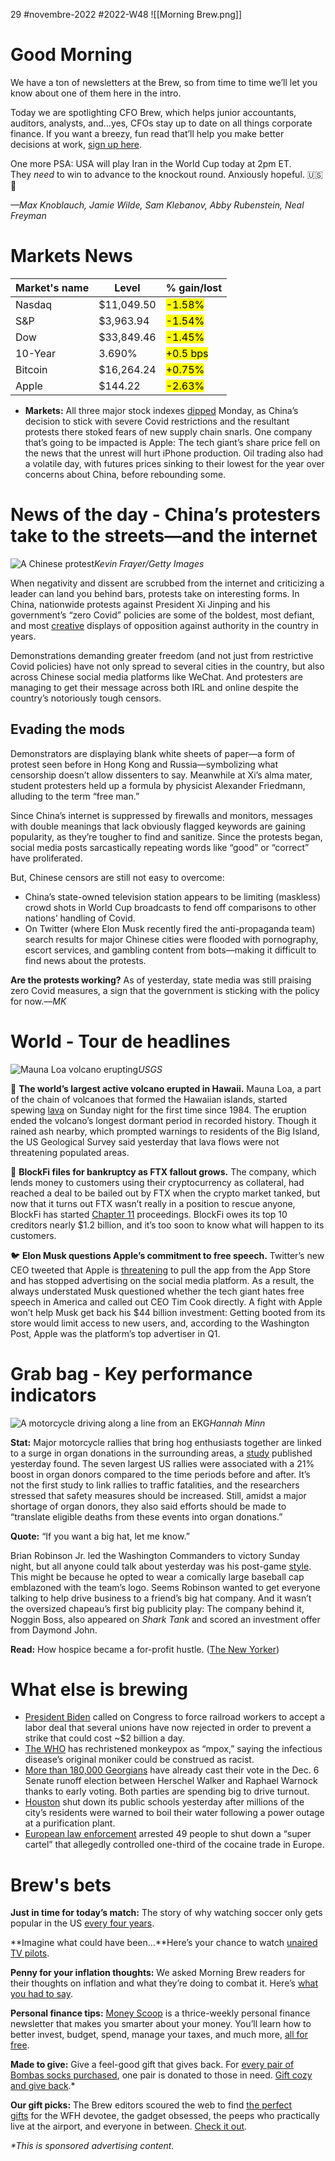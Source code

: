 29 #novembre-2022 #2022-W48
![[Morning Brew.png]]
# Good Morning
We have a ton of newsletters at the Brew, so from time to time we’ll let you know about one of them here in the intro.

Today we are spotlighting CFO Brew, which helps junior accountants, auditors, analysts, and…yes, CFOs stay up to date on all things corporate finance. If you want a breezy, fun read that’ll help you make better decisions at work, [sign up here](https://link.morningbrew.com/click/29828506.3626441/aHR0cHM6Ly93d3cuY2ZvYnJldy5jb20vc3Vic2NyaWJlP3V0bV9jYW1wYWlnbj1jZm9faW5fZGFpbHlfMTEyOTIyJnV0bV9tZWRpdW09bmV3c2xldHRlciZ1dG1fc291cmNlPWNyb3NzcHJvbW8/6360d8c913646a717506c2efB6c23d06d).

One more PSA: USA will play Iran in the World Cup today at 2pm ET. They _need_ to win to advance to the knockout round. Anxiously hopeful. 🇺🇸🙏

_—Max Knoblauch, Jamie Wilde, Sam Klebanov, Abby Rubenstein, Neal Freyman_
# Markets News
| Market's name | Level      | % gain/lost                         |
| ------------- | ---------- | ----------------------------------- |
| Nasdaq        | $11,049.50 | <mark class="hltr-red">-1.58%</mark>   |
| S&P           | $3,963.94  | <mark class="hltr-red">-1.54%</mark>   |
| Dow           | $33,849.46 | <mark class="hltr-red">-1.45%</mark>   |
| 10-Year       | 3.690%     | <mark class="hltr-green">+0.5 bps</mark> |
| Bitcoin       | $16,264.24 | <mark class="hltr-green">+0.75%</mark>   |
| Apple         | $144.22    | <mark class="hltr-red">-2.63%</mark>   |
-   **Markets:** All three major stock indexes [dipped](https://link.morningbrew.com/click/29828506.3626441/aHR0cHM6Ly93d3cuY25iYy5jb20vMjAyMi8xMS8yNy9zdG9jay1mdXR1cmVzLXNsaXAtYWZ0ZXItYS13aW5uaW5nLWhvbGlkYXktd2Vlay0uaHRtbA/6360d8c913646a717506c2efB1943bf37) Monday, as China’s decision to stick with severe Covid restrictions and the resultant protests there stoked fears of new supply chain snarls. One company that’s going to be impacted is Apple: The tech giant’s share price fell on the news that the unrest will hurt iPhone production. Oil trading also had a volatile day, with futures prices sinking to their lowest for the year over concerns about China, before rebounding some.
# News of the day - China’s protesters take to the streets—and the internet
![A Chinese protest](https://ci4.googleusercontent.com/proxy/ZpY3cxjQ3ZR6TRY5_QN4ZQ4D99dXCX7C_dKp0YvxYvNlDF-NnYfOO24tamQ1U3UI-DKvES-js-ObDkciELpSM_eiIjdmxm43CuJQdc54bjDTPMaWliOpjv7MrywcCaa_1UzHvKPCU14mM-ODN11-K7JytSXKGZLKKFElVbXc3kPw5VsNLccIvDXYvKIVS0K4rA=s0-d-e1-ft#https://cdn.sanity.io/images/bl383u0v/production/414a6ab08171b8265bbc236fb77c328af0cdf48d-1500x1000.jpg?w=670&q=70&auto=format)_Kevin Frayer/Getty Images_

When negativity and dissent are scrubbed from the internet and criticizing a leader can land you behind bars, protests take on interesting forms. In China, nationwide protests against President Xi Jinping and his government’s “zero Covid” policies are some of the boldest, most defiant, and most [creative](https://link.morningbrew.com/click/29828506.3626441/aHR0cHM6Ly93d3cubnl0aW1lcy5jb20vMjAyMi8xMS8yOC93b3JsZC9hc2lhL2NoaW5hLXByb3Rlc3RzLWJsYW5rLXNoZWV0cy5odG1sP3V0bV9jYW1wYWlnbj1tYiZ1dG1fbWVkaXVtPW5ld3NsZXR0ZXImdXRtX3NvdXJjZT1tb3JuaW5nX2JyZXc/6360d8c913646a717506c2efB21885d69) displays of opposition against authority in the country in years.

Demonstrations demanding greater freedom (and not just from restrictive Covid policies) have not only spread to several cities in the country, but also across Chinese social media platforms like WeChat. And protesters are managing to get their message across both IRL and online despite the country’s notoriously tough censors.

## Evading the mods

Demonstrators are displaying blank white sheets of paper—a form of protest seen before in Hong Kong and Russia—symbolizing what censorship doesn’t allow dissenters to say. Meanwhile at Xi’s alma mater, student protesters held up a formula by physicist Alexander Friedmann, alluding to the term “free man.”

Since China’s internet is suppressed by firewalls and monitors, messages with double meanings that lack obviously flagged keywords are gaining popularity, as they’re tougher to find and sanitize. Since the protests began, social media posts sarcastically repeating words like “good” or “correct” have proliferated.

But, Chinese censors are still not easy to overcome:

-   China’s state-owned television station appears to be limiting (maskless) crowd shots in World Cup broadcasts to fend off comparisons to other nations’ handling of Covid.
-   On Twitter (where Elon Musk recently fired the anti-propaganda team) search results for major Chinese cities were flooded with pornography, escort services, and gambling content from bots—making it difficult to find news about the protests.

**Are the protests working?** As of yesterday, state media was still praising zero Covid measures, a sign that the government is sticking with the policy for now.—_MK_
# World - Tour de headlines
![Mauna Loa volcano erupting](https://ci5.googleusercontent.com/proxy/QQMMOKhs6LPbzKlvGeLfeukv-l3uzMRqcRm5xbjswmPKwlc-q-Qtr27qV22f5x-vEo4H68RuFomlP3XIFBX4rFx78KZjixMOsBgIYsm9-oun11IRYDjAnDsrIJkcCO_O7E2-dVGGukFMHC1sflruWryZhX8wqguFzKhIyq5_ab5IOe9_UBc8rFe-pMYS9i47uQ=s0-d-e1-ft#https://cdn.sanity.io/images/bl383u0v/production/c2a17d1db5d44ab9bd30a54e5387ec70e1802ddd-1500x1000.jpg?w=670&q=70&auto=format)_USGS_

🌋 **The world’s largest active volcano erupted in Hawaii.** Mauna Loa, a part of the chain of volcanoes that formed the Hawaiian islands, started spewing [lava](https://link.morningbrew.com/click/29828506.3626441/aHR0cHM6Ly93d3cuY25uLmNvbS8yMDIyLzExLzI4L3dlYXRoZXIvaGF3YWlpLW1hdW5hLWxvYS12b2xjYW5vLWVydXB0aW9uL2luZGV4Lmh0bWw_dXRtX2NhbXBhaWduPW1iJnV0bV9tZWRpdW09bmV3c2xldHRlciZ1dG1fc291cmNlPW1vcm5pbmdfYnJldw/6360d8c913646a717506c2efB4aac4c37) on Sunday night for the first time since 1984. The eruption ended the volcano’s longest dormant period in recorded history. Though it rained ash nearby, which prompted warnings to residents of the Big Island, the US Geological Survey said yesterday that lava flows were not threatening populated areas.

🏦 **BlockFi files for bankruptcy as FTX fallout grows.** The company, which lends money to customers using their cryptocurrency as collateral, had reached a deal to be bailed out by FTX when the crypto market tanked, but now that it turns out FTX wasn’t really in a position to rescue anyone, BlockFi has started [Chapter 11](https://link.morningbrew.com/click/29828506.3626441/aHR0cHM6Ly93d3cud3NqLmNvbS9hcnRpY2xlcy9ibG9ja2ZpLWZpbGVzLWZvci1iYW5rcnVwdGN5LWFzLWxhdGVzdC1jcnlwdG8tY2FzdWFsdHktMTE2Njk2NDk1NDU_bW9kPWhwX2xlYWRfcG9zMQ/6360d8c913646a717506c2efB5c85802e) proceedings. BlockFi owes its top 10 creditors nearly $1.2 billion, and it’s too soon to know what will happen to its customers.

🐦 **Elon Musk questions Apple’s commitment to free speech.** Twitter’s new CEO tweeted that Apple is [threatening](https://link.morningbrew.com/click/29828506.3626441/aHR0cHM6Ly93d3cud2FzaGluZ3RvbnBvc3QuY29tL3RlY2hub2xvZ3kvMjAyMi8xMS8yOC9tdXNrLWFwcGxlLWFwcC1zdG9yZS10d2l0dGVyLz91dG1fY2FtcGFpZ249bWImdXRtX21lZGl1bT1uZXdzbGV0dGVyJnV0bV9zb3VyY2U9bW9ybmluZ19icmV3/6360d8c913646a717506c2efB20e33c32) to pull the app from the App Store and has stopped advertising on the social media platform. As a result, the always understated Musk questioned whether the tech giant hates free speech in America and called out CEO Tim Cook directly. A fight with Apple won’t help Musk get back his $44 billion investment: Getting booted from its store would limit access to new users, and, according to the Washington Post, Apple was the platform’s top advertiser in Q1.
# Grab bag - Key performance indicators
![A motorcycle driving along a line from an EKG](https://ci6.googleusercontent.com/proxy/AEJAPpkGalBzuRMSCTcSsmZ0RaW3YYk7ajCPI3YXMbkDliNkiCraEGfI9KVJNtv0CYviiYSoxlEdBipYDNwHz-j3UQ3BGZJ1-6hSXRfvIHspQAWNaKgtlou11HsOick1QRI6919C4KPVe8mA--BxpvVKPlUdZMItN3AWgkRhTCf9f0HxhwL_nAz4JI0IfO_2ag=s0-d-e1-ft#https://cdn.sanity.io/images/bl383u0v/production/228e951c014b1baa575bcf0f1fc07f7b2bb72ea0-1500x1000.jpg?w=670&q=70&auto=format)_Hannah Minn_

**Stat:** Major motorcycle rallies that bring hog enthusiasts together are linked to a surge in organ donations in the surrounding areas, a [study](https://link.morningbrew.com/click/29828506.3626441/aHR0cHM6Ly93d3cubnl0aW1lcy5jb20vMjAyMi8xMS8yOC9oZWFsdGgvb3JnYW4tZG9uYXRpb25zLW1vdG9yY3ljbGUtcmFsbGllcy5odG1sP3V0bV9jYW1wYWlnbj1tYiZ1dG1fbWVkaXVtPW5ld3NsZXR0ZXImdXRtX3NvdXJjZT1tb3JuaW5nX2JyZXc/6360d8c913646a717506c2efBa7bc37ee) published yesterday found. The seven largest US rallies were associated with a 21% boost in organ donors compared to the time periods before and after. It’s not the first study to link rallies to traffic fatalities, and the researchers stressed that safety measures should be increased. Still, amidst a major shortage of organ donors, they also said efforts should be made to “translate eligible deaths from these events into organ donations.”

**Quote:** “If you want a big hat, let me know.”

Brian Robinson Jr. led the Washington Commanders to victory Sunday night, but all anyone could talk about yesterday was his post-game [style](https://link.morningbrew.com/click/29828506.3626441/aHR0cHM6Ly93d3cud2FzaGluZ3RvbnBvc3QuY29tL3Nwb3J0cy8yMDIyLzExLzI3L2JyaWFuLXJvYmluc29uLWNvbW1hbmRlcnMtaGF0Lz91dG1fY2FtcGFpZ249bWImdXRtX21lZGl1bT1uZXdzbGV0dGVyJnV0bV9zb3VyY2U9bW9ybmluZ19icmV3/6360d8c913646a717506c2efBf5dbbfee). This might be because he opted to wear a comically large baseball cap emblazoned with the team’s logo. Seems Robinson wanted to get everyone talking to help drive business to a friend’s big hat company. And it wasn’t the oversized chapeau’s first big publicity play: The company behind it, Noggin Boss, also appeared on _Shark Tank_ and scored an investment offer from Daymond John.

**Read:** How hospice became a for-profit hustle. ([The New Yorker](https://link.morningbrew.com/click/29828506.3626441/aHR0cHM6Ly93d3cubmV3eW9ya2VyLmNvbS9tYWdhemluZS8yMDIyLzEyLzA1L2hvdy1ob3NwaWNlLWJlY2FtZS1hLWZvci1wcm9maXQtaHVzdGxlP3V0bV9jYW1wYWlnbj1tYiZ1dG1fbWVkaXVtPW5ld3NsZXR0ZXImdXRtX3NvdXJjZT1tb3JuaW5nX2JyZXc/6360d8c913646a717506c2efB673fe5b0))
# What else is brewing
-   [President Biden](https://link.morningbrew.com/click/29828506.3626441/aHR0cHM6Ly93d3cuYXhpb3MuY29tLzIwMjIvMTEvMjgvYmlkZW4tY2FsbHMtb24tY29uZ3Jlc3MtdG8tYWN0LWZhc3QtdG8tYXZvaWQtcmFpbC1zdHJpa2U_dXRtX2NhbXBhaWduPW1iJnV0bV9tZWRpdW09bmV3c2xldHRlciZ1dG1fc291cmNlPW1vcm5pbmdfYnJldw/6360d8c913646a717506c2efB5b8b10fe) called on Congress to force railroad workers to accept a labor deal that several unions have now rejected in order to prevent a strike that could cost ~$2 billion a day.
-   [The WHO](https://link.morningbrew.com/click/29828506.3626441/aHR0cHM6Ly9hcG5ld3MuY29tL2FydGljbGUvd2hvLXJlbmFtZXMtbW9ua2V5cG94LXRvLW1wb3gtM2JjY2Q3NGRlZGFhNmYwNzM3YzQzYjI0Mjk0MGIyNTc_dGFpZD02Mzg0YWVkNTFmNTU0NTAwMDE2ZDZlY2QmdXRtX2NhbXBhaWduPVRydWVBbnRoZW0mdXRtX21lZGl1bT1BUCZ1dG1fc291cmNlPVR3aXR0ZXI/6360d8c913646a717506c2efB8c8db587) has rechristened monkeypox as “mpox,” saying the infectious disease’s original moniker could be construed as racist.
-   [More than 180,000 Georgians](https://link.morningbrew.com/click/29828506.3626441/aHR0cHM6Ly93d3cud2FzaGluZ3RvbnBvc3QuY29tL3BvbGl0aWNzLzIwMjIvMTEvMjgvZ2VvcmdpYS1ydW5vZmYtc2VuYXRlLXdhcm5vY2std2Fsa2VyLz91dG1fY2FtcGFpZ249bWImdXRtX21lZGl1bT1uZXdzbGV0dGVyJnV0bV9zb3VyY2U9bW9ybmluZ19icmV3/6360d8c913646a717506c2efB71c52521) have already cast their vote in the Dec. 6 Senate runoff election between Herschel Walker and Raphael Warnock thanks to early voting. Both parties are spending big to drive turnout.
-   [Houston](https://link.morningbrew.com/click/29828506.3626441/aHR0cHM6Ly93d3cuY2JzbmV3cy5jb20vbmV3cy9ob3VzdG9uLWJvaWwtd2F0ZXItbm90aWNlLXNjaG9vbHMtY2xvc2UtcG93ZXItb3V0YWdlLz91dG1fY2FtcGFpZ249bWImdXRtX21lZGl1bT1uZXdzbGV0dGVyJnV0bV9zb3VyY2U9bW9ybmluZ19icmV3/6360d8c913646a717506c2efB7927d36c) shut down its public schools yesterday after millions of the city’s residents were warned to boil their water following a power outage at a purification plant.
-   [European law enforcement](https://link.morningbrew.com/click/29828506.3626441/aHR0cHM6Ly9hYmNuZXdzLmdvLmNvbS9JbnRlcm5hdGlvbmFsL3dpcmVTdG9yeS9wb2xpY2UtYnJpbmctZXVyb3BlYW4tY29jYWluZS1zdXBlci1jYXJ0ZWwtOTQwNzU4MjU_dXRtX2NhbXBhaWduPW1iJnV0bV9tZWRpdW09bmV3c2xldHRlciZ1dG1fc291cmNlPW1vcm5pbmdfYnJldw/6360d8c913646a717506c2efB6254cd97) arrested 49 people to shut down a “super cartel” that allegedly controlled one-third of the cocaine trade in Europe.
# Brew's bets
**Just in time for today’s match:** The story of why watching soccer only gets popular in the US [every four years](https://link.morningbrew.com/click/29828506.3626441/aHR0cHM6Ly93d3cubW9ybmluZ2JyZXcuY29tL2RhaWx5L3N0b3JpZXMvMjAyMi8xMS8yOC93aHktc29jY2VyLW5vdC1wb3B1bGFyLVVTP3V0bV9jYW1wYWlnbj1tYiZ1dG1fbWVkaXVtPW5ld3NsZXR0ZXImdXRtX3NvdXJjZT1tb3JuaW5nX2JyZXcmbWlkPTIzMGRmNzAyNDdkOTY2NmQwMzQwOTgwOWNlNTE2NGRk/6360d8c913646a717506c2efB56d480bb).

**Imagine what could have been…**Here’s your chance to watch [unaired TV pilots](https://link.morningbrew.com/click/29828506.3626441/aHR0cHM6Ly93d3cueW91dHViZS5jb20vQFRWX1R1bm5lbC9mZWF0dXJlZD91dG1fY2FtcGFpZ249bWImdXRtX21lZGl1bT1uZXdzbGV0dGVyJnV0bV9zb3VyY2U9bW9ybmluZ19icmV3/6360d8c913646a717506c2efBa141258a).

**Penny for your inflation thoughts:** We asked Morning Brew readers for their thoughts on inflation and what they’re doing to combat it. Here’s [what you had to say](https://link.morningbrew.com/click/29828506.3626441/aHR0cHM6Ly9tb3JuaW5nYnJldy5jb20vbW9uZXktc2Nvb3AvZ2MvZWZmZWN0cy1vZi1pbmZsYXRpb24_dXRtX2NhbXBhaWduPW1iJnV0bV9tZWRpdW09bmV3c2xldHRlciZ1dG1fc291cmNlPW1vcm5pbmdfYnJldyZtaWQ9MjMwZGY3MDI0N2Q5NjY2ZDAzNDA5ODA5Y2U1MTY0ZGQ/6360d8c913646a717506c2efB3e6d5d0f).

**Personal finance tips:** [Money Scoop](https://link.morningbrew.com/click/29828506.3626441/aHR0cHM6Ly93d3cubW9ybmluZ2JyZXcuY29tL21vbmV5LXNjb29wL3N1YnNjcmliZT91dG1fY2FtcGFpZ249bXNfdGVydGlhcnlfYWRfMTEyMDIyJnV0bV9tZWRpdW09bmV3c2xldHRlciZ1dG1fc291cmNlPWNyb3NzcHJvbW8mbWlkPTIzMGRmNzAyNDdkOTY2NmQwMzQwOTgwOWNlNTE2NGRk/6360d8c913646a717506c2efB32fe1386) is a thrice-weekly personal finance newsletter that makes you smarter about your money. You’ll learn how to better invest, budget, spend, manage your taxes, and much more, [all for free](https://link.morningbrew.com/click/29828506.3626441/aHR0cHM6Ly93d3cubW9ybmluZ2JyZXcuY29tL21vbmV5LXNjb29wL3N1YnNjcmliZT91dG1fY2FtcGFpZ249bXNfdGVydGlhcnlfYWRfMTEyMDIyJnV0bV9tZWRpdW09bmV3c2xldHRlciZ1dG1fc291cmNlPWNyb3NzcHJvbW8mbWlkPTIzMGRmNzAyNDdkOTY2NmQwMzQwOTgwOWNlNTE2NGRk/6360d8c913646a717506c2efC32fe1386). 

**Made to give:** Give a feel-good gift that gives back. For [every pair of Bombas socks purchased](https://link.morningbrew.com/click/29828506.3626441/aHR0cHM6Ly9ib21iYXMuY29tL3BhZ2VzL2dpdmluZy1iYWNrP3V0bV9zb3VyY2U9bW9ybmluZ2JyZXcmdXRtX21lZGl1bT1zY29udGVudCZ1dG1fY2FtcGFpZ249Y2ZfYWNxLWJ0X2NvcmUtY3BfbWl4ZWQtY2FfY29yZS1EZWMtMjAyMi1HaXZpbmcmdXRtX3Rlcm09R2l2aW5nLVR1ZXM/6360d8c913646a717506c2efB13f2ea7a), one pair is donated to those in need. [Gift cozy and give back](https://link.morningbrew.com/click/29828506.3626441/aHR0cHM6Ly9ib21iYXMuY29tL3BhZ2VzL2dpdmluZy1iYWNrP3V0bV9zb3VyY2U9bW9ybmluZ2JyZXcmdXRtX21lZGl1bT1zY29udGVudCZ1dG1fY2FtcGFpZ249Y2ZfYWNxLWJ0X2NvcmUtY3BfbWl4ZWQtY2FfY29yZS1EZWMtMjAyMi1HaXZpbmcmdXRtX3Rlcm09R2l2aW5nLVR1ZXM/6360d8c913646a717506c2efC13f2ea7a).*

**Our gift picks:** The Brew editors scoured the web to find [the perfect gifts](https://link.morningbrew.com/click/29828506.3626441/aHR0cHM6Ly93d3cubW9ybmluZ2JyZXcuY29tL2RhaWx5L3N0b3JpZXMvYy9naWZ0LWd1aWRlLTIwMjI_dXRtX2NhbXBhaWduPW1iJnV0bV9tZWRpdW09bmV3c2xldHRlciZ1dG1fc291cmNlPW1vcm5pbmdfYnJldyZtaWQ9MjMwZGY3MDI0N2Q5NjY2ZDAzNDA5ODA5Y2U1MTY0ZGQ/6360d8c913646a717506c2efB70b8aaef) for the WFH devotee, the gadget obsessed, the peeps who practically live at the airport, and everyone in between. [Check it out](https://link.morningbrew.com/click/29828506.3626441/aHR0cHM6Ly93d3cubW9ybmluZ2JyZXcuY29tL2RhaWx5L3N0b3JpZXMvYy9naWZ0LWd1aWRlLTIwMjI_dXRtX2NhbXBhaWduPW1iJnV0bV9tZWRpdW09bmV3c2xldHRlciZ1dG1fc291cmNlPW1vcm5pbmdfYnJldyZtaWQ9MjMwZGY3MDI0N2Q5NjY2ZDAzNDA5ODA5Y2U1MTY0ZGQ/6360d8c913646a717506c2efC70b8aaef).

_*This is sponsored advertising content._